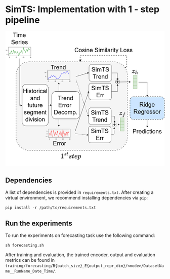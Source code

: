 # SimTS: Implementation with 1 - step pipeline

<p align="center">
    <img src="./images/simts.png" alt="simts" width=600>
</p>

## Dependencies
A list of dependencies is provided in ```requirements.txt```. After creating a virtual environment, we recommend installing dependencies via ```pip```:

```shell
pip install -r /path/to/requirements.txt
```
## Run the experiments

To run the experiments on forecasting task use the following command:

```shell
sh forecasting.sh
```
After training and evaluation, the trained encoder, output and evaluation metrics can be found in `training/forecasting/B{batch_size}_E{output_repr_dim}/<mode>/DatasetName__RunName_Date_Time/`.

